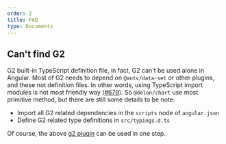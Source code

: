 ```yaml
---
order: 2
title: FAQ
type: Documents
---
```


## Can't find G2

G2 built-in TypeScript definition file, in fact, G2 can't be used alone in Angular. Most of G2 needs to depend on `@antv/data-set` or other plugins, and these not definition files. In other words, using TypeScript import modules is not most friendly way ([#679](https://github.com/ng-alain/ng-alain/issues/679)). So `@delon/chart` use most primitive method, but there are still some details to be note:

- Import all G2 related dependencies in the `scripts` node of `angular.json`
- Define G2 related type definitions in `src/typings.d.ts`

Of course, the above [g2 plugin](/cli/plugin#g2) can be used in one step.
